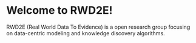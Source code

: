 # Welcome to RWD2E!

RWD2E (Real World Data To Evidence) is a open research group focusing on data-centric modeling and knowledge discovery algorithms. 
